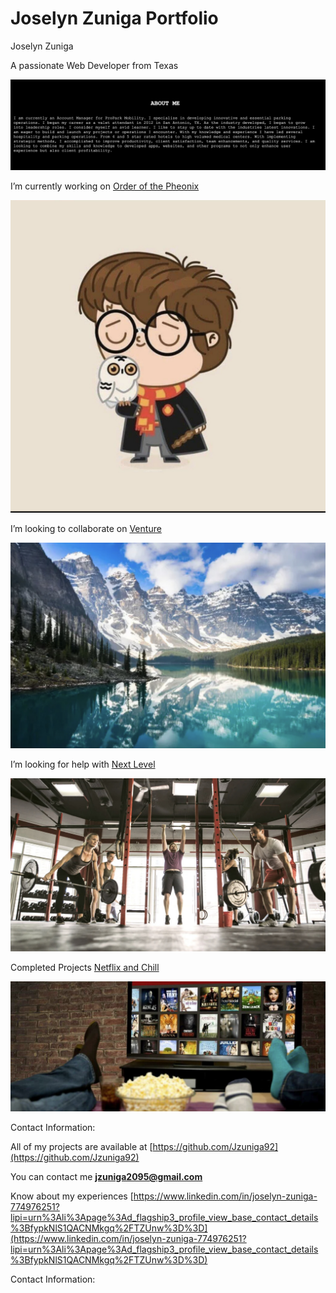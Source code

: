 # Joselyn Zuniga Portfolio
Joselyn Zuniga

A passionate Web Developer from Texas

![Alt text](assets/images/Screenshot%202023-02-07%20at%2012.57.10%20AM.png)

I’m currently working on [Order of the Pheonix](http://127.0.0.1:5500/Joselyn_Zuniga_Portfolio/index.html#HarryPotter)

 ![Alt text](assets/images/IMG_6553.jpeg)
 
 I’m looking to collaborate on [Venture](5500/Joselyn_Zuniga_Portfolio/index.html#Travel)

![Alt text](assets/images/IMG_6554.jpeg)

 I’m looking for help with [Next Level](http://127.0.0.1:5500/Joselyn_Zuniga_Portfolio/index.html#Fitness)

![Alt text](assets/images/IMG_6556.jpeg)

Completed Projects [Netflix and Chill](https://jzuniga92.github.io/Netflix-and-Chill/)

![Alt text](assets/images/Screenshot%202023-03-15%20at%202.23.19%20AM.png)

Contact Information:

 All of my projects are available at [https://github.com/Jzuniga92](https://github.com/Jzuniga92)

 You can contact me **jzuniga2095@gmail.com**

 Know about my experiences [https://www.linkedin.com/in/joselyn-zuniga-774976251?lipi=urn%3Ali%3Apage%3Ad_flagship3_profile_view_base_contact_details%3BfypkNlS1QACNMkgq%2FTZUnw%3D%3D](https://www.linkedin.com/in/joselyn-zuniga-774976251?lipi=urn%3Ali%3Apage%3Ad_flagship3_profile_view_base_contact_details%3BfypkNlS1QACNMkgq%2FTZUnw%3D%3D)


Contact Information:

